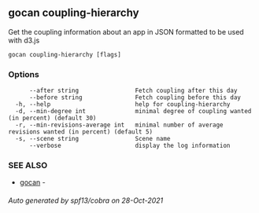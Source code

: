 ## gocan coupling-hierarchy

Get the coupling information about an app in JSON formatted to be used with d3.js

```
gocan coupling-hierarchy [flags]
```

### Options

```
      --after string                Fetch coupling after this day
      --before string               Fetch coupling before this day
  -h, --help                        help for coupling-hierarchy
  -d, --min-degree int              minimal degree of coupling wanted (in percent) (default 30)
  -r, --min-revisions-average int   minimal number of average revisions wanted (in percent) (default 5)
  -s, --scene string                Scene name
      --verbose                     display the log information
```

### SEE ALSO

* [gocan](gocan.md)	 - 

###### Auto generated by spf13/cobra on 28-Oct-2021

